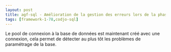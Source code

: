 ```yaml
---
layout: post
title: agf-sql - Amélioration de la gestion des erreurs lors de la phase de login
tags: [framework-1-78,codjo-sql]
---
```

Le pool de connexion à la base de données est maintenant créé avec une connexion, cela permet de détecter au plus tôt les problèmes de paramétrage de la base.
